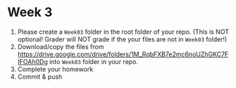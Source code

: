# Week 3

1. Please create a `Week03` folder in the root folder of your repo. (This is NOT optional! Grader will NOT grade if the your files are not in `Week03` folder!)
2. Download/copy the files from https://drive.google.com/drive/folders/1M_RqbFXB7e2mc6noUZhGKC7FIFOAh0Dg into `Week03` folder in your repo. 
3. Complete your homework 
4. Commit & push
